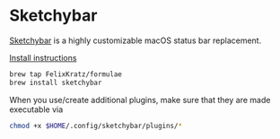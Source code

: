 # Sketchybar

[Sketchybar](https://github.com/FelixKratz/SketchyBar) is a highly customizable macOS status bar replacement.

[Install instructions](https://felixkratz.github.io/SketchyBar/setup)

```sh
brew tap FelixKratz/formulae
brew install sketchybar
```




When you use/create additional plugins, make sure that they are made executable via

```sh
chmod +x $HOME/.config/sketchybar/plugins/*
```